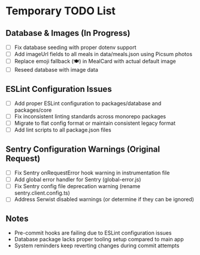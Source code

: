 # Temporary TODO List

## Database & Images (In Progress)
- [ ] Fix database seeding with proper dotenv support
- [ ] Add imageUrl fields to all meals in data/meals.json using Picsum photos  
- [ ] Replace emoji fallback (🍽️) in MealCard with actual default image
- [ ] Reseed database with image data

## ESLint Configuration Issues
- [ ] Add proper ESLint configuration to packages/database and packages/core
- [ ] Fix inconsistent linting standards across monorepo packages
- [ ] Migrate to flat config format or maintain consistent legacy format
- [ ] Add lint scripts to all package.json files

## Sentry Configuration Warnings (Original Request)
- [ ] Fix Sentry onRequestError hook warning in instrumentation file
- [ ] Add global error handler for Sentry (global-error.js)
- [ ] Fix Sentry config file deprecation warning (rename sentry.client.config.ts)
- [ ] Address Serwist disabled warnings (or determine if they can be ignored)

## Notes
- Pre-commit hooks are failing due to ESLint configuration issues
- Database package lacks proper tooling setup compared to main app
- System reminders keep reverting changes during commit attempts